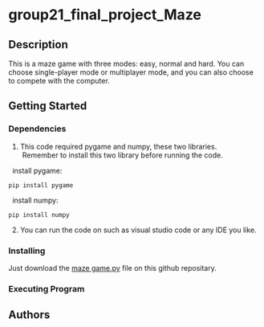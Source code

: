 # group21_final_project_Maze

## Description
This is a maze game with three modes: easy, normal and hard. You can choose single-player mode or multiplayer mode, and you can also choose to compete with the computer.

## Getting Started

### Dependencies
1. This code required pygame and numpy, these two libraries.
  <br /> &nbsp;Remember to install this two library before running the code.</br >

  &nbsp; install pygame:
  ```
  pip install pygame
  ```
  
  &nbsp; install numpy:
  ```
  pip install numpy
  ```

2. You can run the code on such as visual studio code or any IDE you like.

### Installing
Just download the [maze game.py](https://github.com/veldahung/group21_project/blob/5539d27e94912264d3431e44089ccc48b72e0597/maze%20game.py) file on this github repositary.

### Executing Program

## Authors
